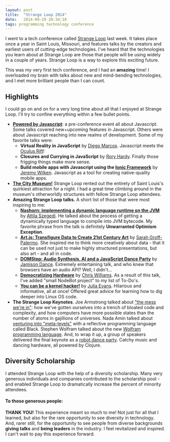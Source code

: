 ```yaml
---
layout: post
title:  "Strange Loop 2014"
date:   2014-09-29 20:34:18
tags: programming technology conference
---
```

I went to a tech conference called <a href="https://thestrangeloop.com/" target="_blank">Strange Loop</a> last week. It takes place once a year in Saint Louis, Missouri, and features talks by the creators and earliest users of cutting-edge technologies. I've heard that the technologies you learn about at Strange Loop are those that people will be using widely in a couple of years. Strange Loop is a way to explore this exciting future.

This was my very first tech conference, and I had an **amazing** time! I overloaded my brain with talks about new and mind-bending technologies, and I met more brilliant people than I can count.

## Highlights

I could go on and on for a very long time about all that I enjoyed at Strange Loop. I'll try to confine everything within a few bullet points.

- <a href="http://www.manning.com/poweredbyjavascript/" target="_blank">**Powered by Javascript**</a>: a pre-conference event all about Javascript. Some talks covered new+upcoming features in Javascript. Others were about Javascript reaching into new realms of development. Some of my favorite talks were:
  - **Virtual Reality in JavaScript** by <a href="https://github.com/dmarcos" target="_blank">Diego Marcos</a>. Javascript meets the <a href="http://www.oculus.com/" target="_blank">Oculus Rift</a>!
  - **Closures and Currying in JavaScript** by <a href="https://twitter.com/gneatgeek" target="_blank">Rory Hardy</a>. Finally those frigging things make more sense.
  - **Build mobile apps with Javascript using the <a href="http://ionicframework.com/" target="_blank">Ionic Framework</a>** by <a href="https://twitter.com/gnomeontherun" target="_blank">Jeremy Wilken</a>. Javascript as a tool for creating native-quality mobile apps.
- <a href="http://www.citymuseum.org/" target="_blank">**The City Museum!**</a> Strange Loop rented out the entirety of Saint Louis's quirkiest attraction for a night. I had a great time climbing around in the museum's otherworldly structures with fellow Strange Loop attendees.
- **Amazing Strange Loop talks.** A short list of those that were most inspiring to me:
  - <a href="https://www.youtube.com/watch?v=KKaHkkpdHxg" target="_blank">**Nashorn: implementing a dynamic language runtime on the JVM**</a> by <a href="https://twitter.com/asz" target="_blank">Attila Szegedi</a>. He talked about the process of getting a dynamically typed language to compile into JVM bytecode. My favorite phrase from the talk is definitely **Unwarranted Optimism Exception**.
  - <a href="https://www.youtube.com/watch?v=FJpb1j2SWfA" target="_blank">**Art.js: Transfigure Data to Create 21st Century Art**</a> by <a href="https://twitter.com/supersgp" target="_blank">Sarah Groff-Palermo</a>. She inspired me to think more creatively about data - that it can be used not just to make highly structured presentations, but also art - and all in code.
  - <a href="https://www.youtube.com/watch?v=QAwbjMdXj-Y" target="_blank">**DOMStep: Audio Synthesis, AI and a JavaScript Dance Party**</a> by <a href="https://twitter.com/jergason" target="_blank">Jamison Dance</a>. Extremely entertaining talk, and who knew that browsers have an audio API? Well, I didn't... 
  - <a href="https://www.youtube.com/watch?v=9xbrMTieJa0" target="_blank">**Democratizing Hardware**</a> by <a href="https://twitter.com/voodootikigod" target="_blank">Chris Williams</a>. As a result of this talk, I've added "small NodeBot project" to my list of To-Do's.
  - <a href="https://www.youtube.com/watch?v=0IQlpFWTFbM" target="_blank">**You can be a kernel hacker!**</a> by <a href="https://twitter.com/b0rk" target="_blank">Julia Evans</a>. Hilarious and informative, all at once! Offered great advice for learning how to dig deeper into Linux OS code.
- **The Strange Loop Keynotes**. Joe Armstrong talked about <a href="https://www.youtube.com/watch?v=lKXe3HUG2l4" target="_blank">"the mess we're in"</a>: how we've gotten ourselves into a trench of bloated code and complexity, and how computers have more possible states than the number of atoms in gajillions of universes. Nada Amin talked about <a href="https://www.youtube.com/watch?v=SrKj4hYic5A" target="_blank">venturing into "meta-levels"</a> with a reflective programming language called Black. Stephen Wolfram talked about the new <a href="https://www.youtube.com/watch?v=EjCWdsrVcBM" target="_blank">Wolfram programming language</a>. And, to wrap it up, a group of speakers delivered the final keynote as a <a href="https://www.youtube.com/watch?v=3_zW63dcZB0" target="_blank">robot dance party</a>. Catchy music and dancing hardware, all powered by Clojure.

## Diversity Scholarship
I attended Strange Loop with the help of a diversity scholarship. Many very generous individuals and companies contributed to the scholarship pool - and enabled Strange Loop to dramatically increase the percent of minority attendees. 

#### To those generous people:
**THANK YOU!** This experience meant so much to me! Not just for all that I learned, but also for the rare opportunity to see diversity in technology. And, rarer still, for the opportunity to see people from diverse backgrounds **giving talks** and **being leaders** in the industry. I feel revitalized and inspired. I can't wait to pay this experience forward.
